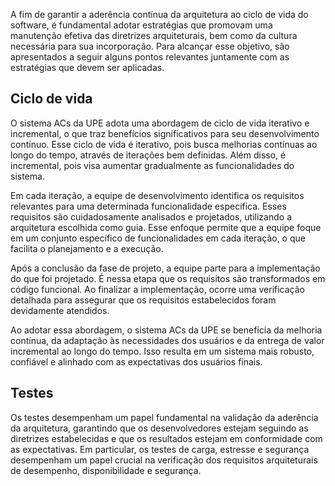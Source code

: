 A fim de garantir a aderência contínua da arquitetura ao ciclo de vida do software, é fundamental adotar estratégias que
promovam uma manutenção efetiva das diretrizes arquiteturais, bem como da cultura necessária para sua incorporação. Para
alcançar esse objetivo, são apresentados a seguir alguns pontos relevantes juntamente com as estratégias que devem ser 
aplicadas.

## Ciclo de vida

O sistema ACs da UPE adota uma abordagem de ciclo de vida iterativo e incremental, o que traz benefícios significativos 
para seu desenvolvimento contínuo. Esse ciclo de vida é iterativo, pois busca melhorias contínuas ao longo do tempo, 
através de iterações bem definidas. Além disso, é incremental, pois visa aumentar gradualmente as funcionalidades do 
sistema.

Em cada iteração, a equipe de desenvolvimento identifica os requisitos relevantes para uma determinada funcionalidade 
específica. Esses requisitos são cuidadosamente analisados e projetados, utilizando a arquitetura escolhida como guia. 
Esse enfoque permite que a equipe foque em um conjunto específico de funcionalidades em cada iteração, o que facilita o
planejamento e a execução.

Após a conclusão da fase de projeto, a equipe parte para a implementação do que foi projetado. É nessa etapa que os 
requisitos são transformados em código funcional. Ao finalizar a implementação, ocorre uma verificação detalhada para 
assegurar que os requisitos estabelecidos foram devidamente atendidos.

Ao adotar essa abordagem, o sistema ACs da UPE se beneficia da melhoria contínua, da adaptação às necessidades dos usuários
e da entrega de valor incremental ao longo do tempo. Isso resulta em um sistema mais robusto, confiável e alinhado com as
expectativas dos usuários finais.

## Testes

Os testes desempenham um papel fundamental na validação da aderência da arquitetura, garantindo que os desenvolvedores 
estejam seguindo as diretrizes estabelecidas e que os resultados estejam em conformidade com as expectativas. Em particular,
os testes de carga, estresse e segurança desempenham um papel crucial na verificação dos requisitos arquiteturais de desempenho,
disponibilidade e segurança.